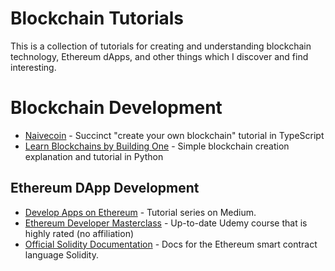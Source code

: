 # Blockchain Tutorials

This is a collection of tutorials for creating and understanding blockchain technology, Ethereum dApps, and other things which I discover and find interesting.

# Blockchain Development

* [Naivecoin](https://lhartikk.github.io/jekyll/update/2017/07/15/chapter0.html) - Succinct "create your own blockchain" tutorial in TypeScript
* [Learn Blockchains by Building One](https://hackernoon.com/learn-blockchains-by-building-one-117428612f46) - Simple blockchain creation explanation and tutorial in Python

## Ethereum DApp Development

* [Develop Apps on Ethereum](https://medium.com/technologymadeeasy/develop-dapps-on-ethereum-tutorial-series-for-beginners-part-1-basic-terminology-866d2ce4cf34) - Tutorial series on Medium.
* [Ethereum Developer Masterclass](https://www.udemy.com/ethereum-masterclass/) - Up-to-date Udemy course that is highly rated (no affiliation)
* [Official Solidity Documentation](https://solidity.readthedocs.io/en/develop/) - Docs for the Ethereum smart contract language Solidity.
